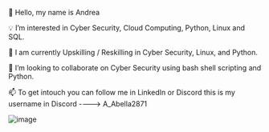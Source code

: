 
👋  Hello, my name is Andrea 

💡 I’m interested in Cyber Security, Cloud Computing, Python, Linux and SQL. 

🚀  I am currently Upskilling / Reskilling in Cyber Security, Linux, and Python. 

👀   I’m looking to collaborate on Cyber Security using bash shell scripting and Python.

📫  To get intouch you can follow me in LinkedIn or Discord this is my username in Discord ---->  A_Abella2871 
     
     
![image](https://github.com/AAbella7529/AAbella7529/assets/158771536/a9c75b8e-0725-4ddc-9a1c-0519a7ba6a81)







<!---
AAbella7529/AAbella7529 is a ✨ special ✨ repository because its `README.md` (this file) appears on your GitHub profile.
You can click the Preview link to take a look at your changes.
--->
